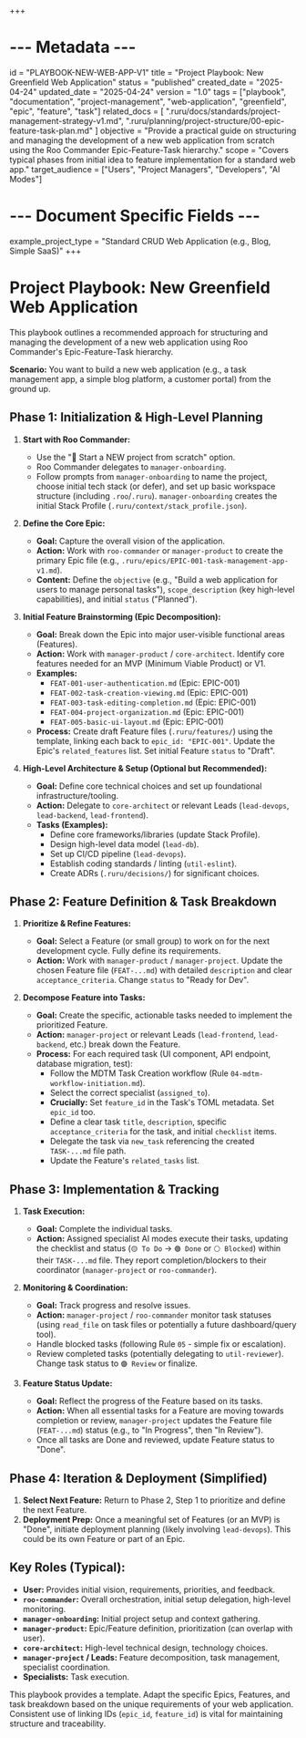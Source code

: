 +++
# --- Metadata ---
id = "PLAYBOOK-NEW-WEB-APP-V1"
title = "Project Playbook: New Greenfield Web Application"
status = "published"
created_date = "2025-04-24"
updated_date = "2025-04-24"
version = "1.0"
tags = ["playbook", "documentation", "project-management", "web-application", "greenfield", "epic", "feature", "task"]
related_docs = [
    ".ruru/docs/standards/project-management-strategy-v1.md",
    ".ruru/planning/project-structure/00-epic-feature-task-plan.md"
]
objective = "Provide a practical guide on structuring and managing the development of a new web application from scratch using the Roo Commander Epic-Feature-Task hierarchy."
scope = "Covers typical phases from initial idea to feature implementation for a standard web app."
target_audience = ["Users", "Project Managers", "Developers", "AI Modes"]
# --- Document Specific Fields ---
example_project_type = "Standard CRUD Web Application (e.g., Blog, Simple SaaS)"
+++

# Project Playbook: New Greenfield Web Application

This playbook outlines a recommended approach for structuring and managing the development of a new web application using Roo Commander's Epic-Feature-Task hierarchy.

**Scenario:** You want to build a new web application (e.g., a task management app, a simple blog platform, a customer portal) from the ground up.

## Phase 1: Initialization & High-Level Planning

1.  **Start with Roo Commander:**
    *   Use the "🚀 Start a NEW project from scratch" option.
    *   Roo Commander delegates to `manager-onboarding`.
    *   Follow prompts from `manager-onboarding` to name the project, choose initial tech stack (or defer), and set up basic workspace structure (including `.roo`/`.ruru`). `manager-onboarding` creates the initial Stack Profile (`.ruru/context/stack_profile.json`).

2.  **Define the Core Epic:**
    *   **Goal:** Capture the overall vision of the application.
    *   **Action:** Work with `roo-commander` or `manager-product` to create the primary Epic file (e.g., `.ruru/epics/EPIC-001-task-management-app-v1.md`).
    *   **Content:** Define the `objective` (e.g., "Build a web application for users to manage personal tasks"), `scope_description` (key high-level capabilities), and initial `status` ("Planned").

3.  **Initial Feature Brainstorming (Epic Decomposition):**
    *   **Goal:** Break down the Epic into major user-visible functional areas (Features).
    *   **Action:** Work with `manager-product` / `core-architect`. Identify core features needed for an MVP (Minimum Viable Product) or V1.
    *   **Examples:**
        *   `FEAT-001-user-authentication.md` (Epic: EPIC-001)
        *   `FEAT-002-task-creation-viewing.md` (Epic: EPIC-001)
        *   `FEAT-003-task-editing-completion.md` (Epic: EPIC-001)
        *   `FEAT-004-project-organization.md` (Epic: EPIC-001)
        *   `FEAT-005-basic-ui-layout.md` (Epic: EPIC-001)
    *   **Process:** Create draft Feature files (`.ruru/features/`) using the template, linking each back to `epic_id: "EPIC-001"`. Update the Epic's `related_features` list. Set initial Feature `status` to "Draft".

4.  **High-Level Architecture & Setup (Optional but Recommended):**
    *   **Goal:** Define core technical choices and set up foundational infrastructure/tooling.
    *   **Action:** Delegate to `core-architect` or relevant Leads (`lead-devops`, `lead-backend`, `lead-frontend`).
    *   **Tasks (Examples):**
        *   Define core frameworks/libraries (update Stack Profile).
        *   Design high-level data model (`lead-db`).
        *   Set up CI/CD pipeline (`lead-devops`).
        *   Establish coding standards / linting (`util-eslint`).
        *   Create ADRs (`.ruru/decisions/`) for significant choices.

## Phase 2: Feature Definition & Task Breakdown

1.  **Prioritize & Refine Features:**
    *   **Goal:** Select a Feature (or small group) to work on for the next development cycle. Fully define its requirements.
    *   **Action:** Work with `manager-product` / `manager-project`. Update the chosen Feature file (`FEAT-...md`) with detailed `description` and clear `acceptance_criteria`. Change `status` to "Ready for Dev".

2.  **Decompose Feature into Tasks:**
    *   **Goal:** Create the specific, actionable tasks needed to implement the prioritized Feature.
    *   **Action:** `manager-project` or relevant Leads (`lead-frontend`, `lead-backend`, etc.) break down the Feature.
    *   **Process:** For each required task (UI component, API endpoint, database migration, test):
        *   Follow the MDTM Task Creation workflow (Rule `04-mdtm-workflow-initiation.md`).
        *   Select the correct specialist (`assigned_to`).
        *   **Crucially:** Set `feature_id` in the Task's TOML metadata. Set `epic_id` too.
        *   Define a clear task `title`, `description`, specific `acceptance_criteria` for the task, and initial `checklist` items.
        *   Delegate the task via `new_task` referencing the created `TASK-...md` file path.
        *   Update the Feature's `related_tasks` list.

## Phase 3: Implementation & Tracking

1.  **Task Execution:**
    *   **Goal:** Complete the individual tasks.
    *   **Action:** Assigned specialist AI modes execute their tasks, updating the checklist and status (`🟡 To Do` -> `🟢 Done` or `⚪ Blocked`) within their `TASK-...md` file. They report completion/blockers to their coordinator (`manager-project` or `roo-commander`).

2.  **Monitoring & Coordination:**
    *   **Goal:** Track progress and resolve issues.
    *   **Action:** `manager-project` / `roo-commander` monitor task statuses (using `read_file` on task files or potentially a future dashboard/query tool).
    *   Handle blocked tasks (following Rule `05` - simple fix or escalation).
    *   Review completed tasks (potentially delegating to `util-reviewer`). Change task status to `🟣 Review` or finalize.

3.  **Feature Status Update:**
    *   **Goal:** Reflect the progress of the Feature based on its tasks.
    *   **Action:** When all essential tasks for a Feature are moving towards completion or review, `manager-project` updates the Feature file (`FEAT-...md`) status (e.g., to "In Progress", then "In Review").
    *   Once all tasks are Done and reviewed, update Feature status to "Done".

## Phase 4: Iteration & Deployment (Simplified)

1.  **Select Next Feature:** Return to Phase 2, Step 1 to prioritize and define the next Feature.
2.  **Deployment Prep:** Once a meaningful set of Features (or an MVP) is "Done", initiate deployment planning (likely involving `lead-devops`). This could be its own Feature or part of an Epic.

## Key Roles (Typical):

*   **User:** Provides initial vision, requirements, priorities, and feedback.
*   **`roo-commander`:** Overall orchestration, initial setup delegation, high-level monitoring.
*   **`manager-onboarding`:** Initial project setup and context gathering.
*   **`manager-product`:** Epic/Feature definition, prioritization (can overlap with user).
*   **`core-architect`:** High-level technical design, technology choices.
*   **`manager-project` / Leads:** Feature decomposition, task management, specialist coordination.
*   **Specialists:** Task execution.

This playbook provides a template. Adapt the specific Epics, Features, and task breakdown based on the unique requirements of your web application. Consistent use of linking IDs (`epic_id`, `feature_id`) is vital for maintaining structure and traceability.